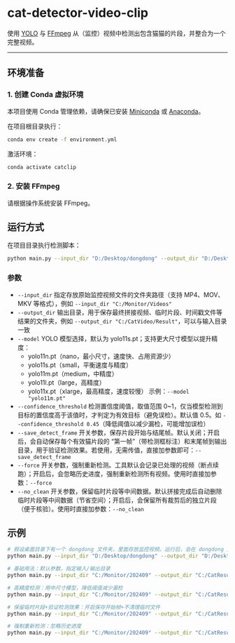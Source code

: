 # cat-detector-video-clip

使用 [YOLO](https://github.com/ultralytics/ultralytics) 与 [FFmpeg](https://ffmpeg.org/) 从（监控）视频中检测出包含猫猫的片段，并整合为一个完整视频。  

---

## 环境准备

### 1. 创建 Conda 虚拟环境
本项目使用 Conda 管理依赖，请确保已安装 [Miniconda](https://docs.conda.io/en/latest/miniconda.html) 或 [Anaconda](https://www.anaconda.com/)。

在项目根目录执行：

```bash
conda env create -f environment.yml
```

激活环境：
```bash
conda activate catclip
```

### 2. 安装 FFmpeg

请根据操作系统安装 FFmpeg。

## 运行方式

在项目目录执行检测脚本：
```bash
python main.py --input_dir "D:/Desktop/dongdong" --output_dir "D:/Desktop/dongdong"
```

### 参数
- `--input_dir` 指定存放原始监控视频文件的文件夹路径（支持 MP4、MOV、MKV 等格式），例如 `--input_dir "C:/Monitor/Videos"`
- `--output_dir`	输出目录，用于保存最终拼接视频、临时片段、时间戳文件等结果的文件夹，例如 `--output_dir "C:/CatVideo/Result"`，可以与输入目录一致
- `--model`	YOLO 模型选择，默认为 yolo11s.pt；支持更大尺寸模型以提升精度：
  - yolo11n.pt（nano，最小尺寸，速度快、占用资源少）
  - yolo11s.pt（small，平衡速度与精度）
  - yolo11m.pt（medium，中精度）
  - yolo11l.pt（large，高精度）
  - yolo11x.pt（xlarge，最高精度，速度较慢）
  示例：`--model "yolo11m.pt"`
- `--confidence_threshold`	检测置信度阈值，取值范围 0~1，仅当模型检测到目标的置信度高于该值时，才判定为有效目标（避免误检）。默认值 0.5。如 `--confidence_threshold 0.45`（降低阈值以减少漏检，可能增加误检）
- `--save_detect_frame`	开关参数，保存片段开始与结尾帧。默认关闭；开启后，会自动保存每个有效猫片段的 “第一帧”（带检测框标注）和末尾帧到输出目录，用于验证检测效果。若使用，无需传值，直接加参数即可：`--save_detect_frame`
- `--force`	开关参数，强制重新检测。工具默认会记录已处理的视频（断点续跑）；开启后，会忽略历史进度，强制重新检测所有视频。使用时直接加参数：`--force`
- `--no_clean`	开关参数，保留临时片段等中间数据。默认拼接完成后自动删除临时片段等中间数据（节省空间）；开启后，会保留所有裁剪后的独立片段（便于核验）。使用时直接加参数：`--no_clean`

## 示例

```bash
# 假设桌面目录下有一个 dongdong 文件夹，里面存放监控视频。运行后，会在 dongdong 文件夹下生成最终视频（例如 output.mp4）。
python main.py --input_dir "D:/Desktop/dongdong" --output_dir "D:/Desktop/dongdong"

# 基础用法：默认参数，指定输入/输出目录
python main.py --input_dir "C:/Monitor/202409" --output_dir "C:/CatResult"

# 高精度检测：用中尺寸模型，降低阈值减少漏检
python main.py --input_dir "C:/Monitor/202409" --output_dir "C:/CatResult" --model "yolo11m.pt" --confidence_threshold 0.45

# 保留临时片段+验证检测效果：开启保存开始帧+不清理临时文件
python main.py --input_dir "C:/Monitor/202409" --output_dir "C:/CatResult" --save_detect_frame --no_clean

# 强制重新检测：忽略历史进度
python main.py --input_dir "C:/Monitor/202409" --output_dir "C:/CatResult" --force
```
